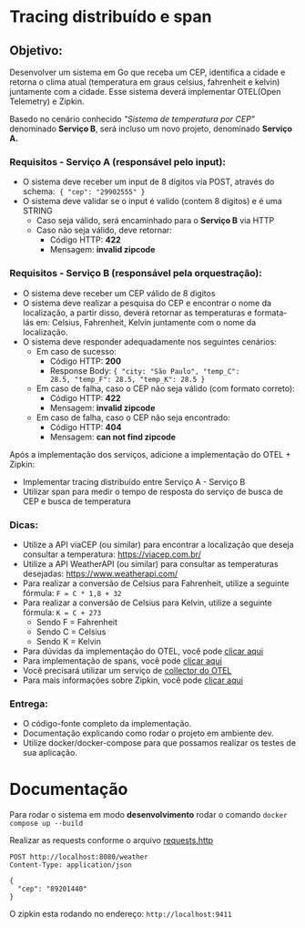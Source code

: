 # Tracing distribuído e span

## Objetivo: 
Desenvolver um sistema em Go que receba um CEP, identifica a cidade e retorna o clima atual (temperatura em graus celsius, fahrenheit e kelvin) juntamente com a cidade. Esse sistema deverá implementar OTEL(Open Telemetry) e Zipkin.  
  
Basedo no cenário conhecido _"Sistema de temperatura por CEP"_ denominado **Serviço B**, será incluso um novo projeto, denominado **Serviço A.**

### Requisitos - Serviço A (responsável pelo input):

*   O sistema deve receber um input de 8 dígitos via POST, através do schema:  `{ "cep": "29902555" }`
*   O sistema deve validar se o input é valido (contem 8 dígitos) e é uma STRING
    *   Caso seja válido, será encaminhado para o **Serviço B** via HTTP
    *   Caso não seja válido, deve retornar:
        *   Código HTTP: **422**
        *   Mensagem: **invalid zipcode**

### Requisitos - Serviço B (responsável pela orquestração):

*   O sistema deve receber um CEP válido de 8 digitos
*   O sistema deve realizar a pesquisa do CEP e encontrar o nome da localização, a partir disso, deverá retornar as temperaturas e formata-lás em: Celsius, Fahrenheit, Kelvin juntamente com o nome da localização.
*   O sistema deve responder adequadamente nos seguintes cenários:
    *   Em caso de sucesso:
        *   Código HTTP: **200**
        *   Response Body: `{ "city: "São Paulo", "temp_C": 28.5, "temp_F": 28.5, "temp_K": 28.5 }`
    *   Em caso de falha, caso o CEP não seja válido (com formato correto):
        *   Código HTTP: **422**
        *   Mensagem: **invalid zipcode**
    *   ​​​Em caso de falha, caso o CEP não seja encontrado:
        *   Código HTTP: **404**
        *   Mensagem: **can not find zipcode**

Após a implementação dos serviços, adicione a implementação do OTEL + Zipkin:

*   Implementar tracing distribuído entre Serviço A - Serviço B
*   Utilizar span para medir o tempo de resposta do serviço de busca de CEP e busca de temperatura

### Dicas:

*   Utilize a API viaCEP (ou similar) para encontrar a localização que deseja consultar a temperatura: https://viacep.com.br/
*   Utilize a API WeatherAPI (ou similar) para consultar as temperaturas desejadas: https://www.weatherapi.com/
*   Para realizar a conversão de Celsius para Fahrenheit, utilize a seguinte fórmula: `F = C * 1,8 + 32`
*   Para realizar a conversão de Celsius para Kelvin, utilize a seguinte fórmula: `K = C + 273`
    *   Sendo F = Fahrenheit
    *   Sendo C = Celsius
    *   Sendo K = Kelvin
*   Para dúvidas da implementação do OTEL, você pode [clicar aqui](https://opentelemetry.io/docs/languages/go/getting-started/)
*   Para implementação de spans, você pode [clicar aqui](https://opentelemetry.io/docs/languages/go/instrumentation/#creating-spans)
*   Você precisará utilizar um serviço de [collector do OTEL](https://opentelemetry.io/docs/collector/quick-start/)
*   Para mais informações sobre Zipkin, você pode [clicar aqui](https://zipkin.io/)

### Entrega:

*   O código-fonte completo da implementação.
*   Documentação explicando como rodar o projeto em ambiente dev.
*   Utilize docker/docker-compose para que possamos realizar os testes de sua aplicação.

# Documentação

Para rodar o sistema em modo **desenvolvimento** rodar o comando `docker compose up --build`

Realizar as requests conforme o arquivo [requests.http](./tests/requests.http)

```
POST http://localhost:8080/weather
Content-Type: application/json

{
  "cep": "89201440"
}
```

O zipkin esta rodando no endereço: `http://localhost:9411`